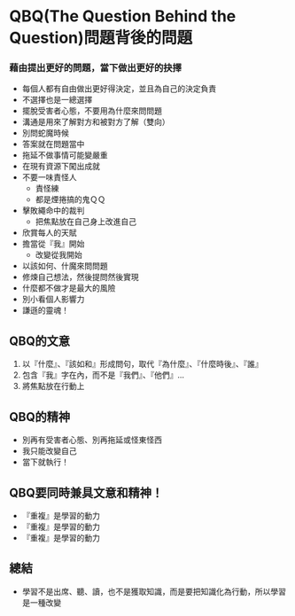 # QBQ(The Question Behind the Question)問題背後的問題

### 藉由提出更好的問題，當下做出更好的抉擇

- 每個人都有自由做出更好得決定，並且為自己的決定負責
- 不選擇也是一總選擇
- 擺脫受害者心態，不要用為什麼來問問題
- 溝通是用來了解對方和被對方了解（雙向）
- 別問蛇魔時候
- 答案就在問題當中
- 拖延不做事情可能變嚴重
- 在現有資源下闖出成就
- 不要一味責怪人
    - 責怪練
    - 都是煙捲搞的鬼ＱＱ
- 擊敗繩命中的裁判
    - 把焦點放在自己身上改進自己
- 欣賞每人的天賦
- 擔當從『我』開始
    - 改變從我開始
- 以該如何、什魔來問問題
- 修煉自己想法，然後提問然後實現
- 什麼都不做才是最大的風險
- 別小看個人影響力
- 謙遜的靈魂！

## QBQ的文意
1. 以『什麼』、『該如和』形成問句，取代『為什麼』、『什麼時後』、『誰』
2. 包含『我』字在內，而不是『我們』、『他們』...
3. 將焦點放在行動上
## QBQ的精神
- 別再有受害者心態、別再拖延或怪東怪西
- 我只能改變自己
- 當下就執行！

## QBQ要同時兼具文意和精神！

- 『重複』是學習的動力
- 『重複』是學習的動力
- 『重複』是學習的動力

## 總結
- 學習不是出席、聽、讀，也不是獲取知識，而是要把知識化為行動，所以學習是一種改變

